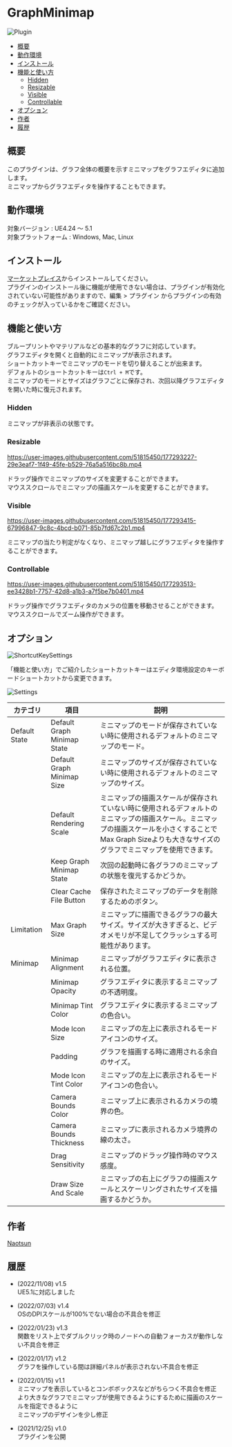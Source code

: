# GraphMinimap

![Plugin](https://user-images.githubusercontent.com/51815450/177293045-ffae8179-55cd-4d89-bf6b-e627e797c43a.PNG)

<!--ts-->
* [概要](#概要)
* [動作環境](#動作環境)
* [インストール](#インストール)
* [機能と使い方](#機能と使い方)
    * [Hidden](#hidden)
    * [Resizable](#resizable)
    * [Visible](#visible)
    * [Controllable](#controllable)
* [オプション](#オプション)
* [作者](#作者)
* [履歴](#履歴)
<!--te-->

## 概要

このプラグインは、グラフ全体の概要を示すミニマップをグラフエディタに追加します。  
ミニマップからグラフエディタを操作することもできます。

## 動作環境

対象バージョン : UE4.24 ～ 5.1    
対象プラットフォーム : Windows, Mac, Linux

## インストール

[マーケットプレイス](https://www.unrealengine.com/marketplace/ja/product/graph-minimap)からインストールしてください。  
プラグインのインストール後に機能が使用できない場合は、プラグインが有効化されていない可能性がありますので、編集 > プラグイン からプラグインの有効のチェックが入っているかをご確認ください。

## 機能と使い方

ブループリントやマテリアルなどの基本的なグラフに対応しています。  
グラフエディタを開くと自動的にミニマップが表示されます。  
ショートカットキーでミニマップのモードを切り替えることが出来ます。  
デフォルトのショートカットキーは```Ctrl + M```です。  
ミニマップのモードとサイズはグラフごとに保存され、次回以降グラフエディタを開いた時に復元されます。

### Hidden

ミニマップが非表示の状態です。

### Resizable

https://user-images.githubusercontent.com/51815450/177293227-29e3eaf7-1f49-45fe-b529-76a5a516bc8b.mp4

ドラッグ操作でミニマップのサイズを変更することができます。  
マウススクロールでミニマップの描画スケールを変更することができます。

### Visible

https://user-images.githubusercontent.com/51815450/177293415-67996847-9c8c-4bcd-b071-85b7fd67c2b1.mp4

ミニマップの当たり判定がなくなり、ミニマップ越しにグラフエディタを操作することができます。

### Controllable

https://user-images.githubusercontent.com/51815450/177293513-ee3428b1-7757-42d8-a1b3-a7f5be7b0401.mp4

ドラッグ操作でグラフエディタのカメラの位置を移動させることができます。  
マウススクロールでズーム操作ができます。

## オプション

![ShortcutKeySettings](https://user-images.githubusercontent.com/51815450/177293651-e58dd23d-a940-4152-adeb-c1c256c97d18.PNG)

「機能と使い方」でご紹介したショートカットキーはエディタ環境設定のキーボードショートカットから変更できます。

![Settings](https://user-images.githubusercontent.com/51815450/177293724-b98ca2b7-0e12-4595-a2a2-1f72e8134b1a.PNG)

|**カテゴリ**|**項目**|**説明**|
|---|---|---|
|Default State|Default Graph Minimap State|ミニマップのモードが保存されていない時に使用されるデフォルトのミニマップのモード。|
| |Default Graph Minimap Size|ミニマップのサイズが保存されていない時に使用されるデフォルトのミニマップのサイズ。|
| |Default Rendering Scale|ミニマップの描画スケールが保存されていない時に使用されるデフォルトのミニマップの描画スケール。ミニマップの描画スケールを小さくすることでMax Graph Sizeよりも大きなサイズのグラフでミニマップを使用できます。|
| |Keep Graph Minimap State|次回の起動時に各グラフのミニマップの状態を復元するかどうか。|
| |Clear Cache File Button|保存されたミニマップのデータを削除するためのボタン。|
|Limitation|Max Graph Size|ミニマップに描画できるグラフの最大サイズ。サイズが大きすぎると、ビデオメモリが不足してクラッシュする可能性があります。|
|Minimap|Minimap Alignment|ミニマップがグラフエディタに表示される位置。|
| |Minimap Opacity|グラフエディタに表示するミニマップの不透明度。|
| |Minimap Tint Color|グラフエディタに表示するミニマップの色合い。|
| |Mode Icon Size|ミニマップの左上に表示されるモードアイコンのサイズ。|
| |Padding|グラフを描画する時に適用される余白のサイズ。|
| |Mode Icon Tint Color|ミニマップの左上に表示されるモードアイコンの色合い。|
| |Camera Bounds Color|ミニマップ上に表示されるカメラの境界の色。|
| |Camera Bounds Thickness|ミニマップに表示されるカメラ境界の線の太さ。|
| |Drag Sensitivity|ミニマップのドラッグ操作時のマウス感度。|
| |Draw Size And Scale|ミニマップの右上にグラフの描画スケールとスケーリングされたサイズを描画するかどうか。|

## 作者

[Naotsun](https://twitter.com/Naotsun_UE)

## 履歴

- (2022/11/08) v1.5   
  UE5.1に対応しました  

- (2022/07/03) v1.4   
  OSのDPIスケールが100%でない場合の不具合を修正  

- (2022/01/23) v1.3   
  関数をリスト上でダブルクリック時のノードへの自動フォーカスが動作しない不具合を修正

- (2022/01/17) v1.2   
  グラフを操作している間は詳細パネルが表示されない不具合を修正

- (2022/01/15) v1.1  
  ミニマップを表示しているとコンボボックスなどがちらつく不具合を修正  
  より大きなグラフでミニマップが使用できるようにするために描画のスケールを指定できるように  
  ミニマップのデザインを少し修正  

- (2021/12/25) v1.0   
  プラグインを公開
